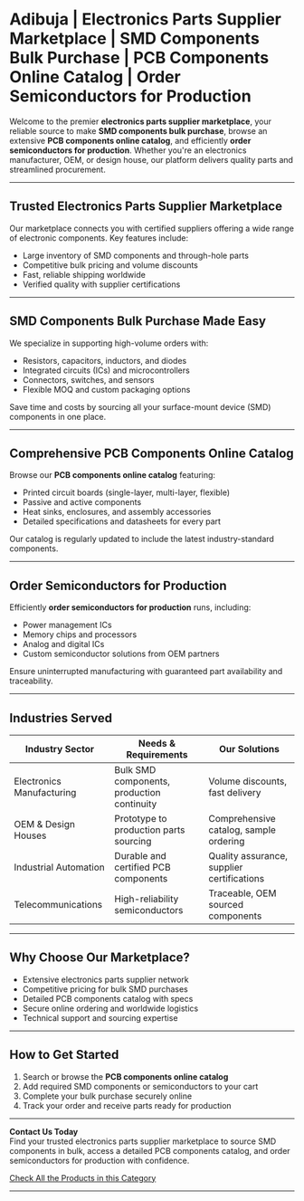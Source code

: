 # Adibuja | Electronics Parts Supplier Marketplace | SMD Components Bulk Purchase | PCB Components Online Catalog | Order Semiconductors for Production

Welcome to the premier **electronics parts supplier marketplace**, your reliable source to make **SMD components bulk purchase**, browse an extensive **PCB components online catalog**, and efficiently **order semiconductors for production**. Whether you're an electronics manufacturer, OEM, or design house, our platform delivers quality parts and streamlined procurement.

---

## Trusted Electronics Parts Supplier Marketplace

Our marketplace connects you with certified suppliers offering a wide range of electronic components. Key features include:

- Large inventory of SMD components and through-hole parts  
- Competitive bulk pricing and volume discounts  
- Fast, reliable shipping worldwide  
- Verified quality with supplier certifications  

---

## SMD Components Bulk Purchase Made Easy

We specialize in supporting high-volume orders with:

- Resistors, capacitors, inductors, and diodes  
- Integrated circuits (ICs) and microcontrollers  
- Connectors, switches, and sensors  
- Flexible MOQ and custom packaging options  

Save time and costs by sourcing all your surface-mount device (SMD) components in one place.

---

## Comprehensive PCB Components Online Catalog

Browse our **PCB components online catalog** featuring:

- Printed circuit boards (single-layer, multi-layer, flexible)  
- Passive and active components  
- Heat sinks, enclosures, and assembly accessories  
- Detailed specifications and datasheets for every part  

Our catalog is regularly updated to include the latest industry-standard components.

---

## Order Semiconductors for Production

Efficiently **order semiconductors for production** runs, including:

- Power management ICs  
- Memory chips and processors  
- Analog and digital ICs  
- Custom semiconductor solutions from OEM partners  

Ensure uninterrupted manufacturing with guaranteed part availability and traceability.

---

## Industries Served

| Industry Sector           | Needs & Requirements                          | Our Solutions                                   |
|---------------------------|-----------------------------------------------|------------------------------------------------|
| Electronics Manufacturing | Bulk SMD components, production continuity    | Volume discounts, fast delivery                 |
| OEM & Design Houses       | Prototype to production parts sourcing         | Comprehensive catalog, sample ordering          |
| Industrial Automation     | Durable and certified PCB components            | Quality assurance, supplier certifications      |
| Telecommunications        | High-reliability semiconductors                 | Traceable, OEM sourced components                |

---

## Why Choose Our Marketplace?

- Extensive electronics parts supplier network  
- Competitive pricing for bulk SMD purchases  
- Detailed PCB components catalog with specs  
- Secure online ordering and worldwide logistics  
- Technical support and sourcing expertise  

---

## How to Get Started

1. Search or browse the **PCB components online catalog**  
2. Add required SMD components or semiconductors to your cart  
3. Complete your bulk purchase securely online  
4. Track your order and receive parts ready for production  

---

**Contact Us Today**  
Find your trusted electronics parts supplier marketplace to source SMD components in bulk, access a detailed PCB components catalog, and order semiconductors for production with confidence.

[Check All the Products in this Category](https://www.adibuja.com/categories/electronics)

---

